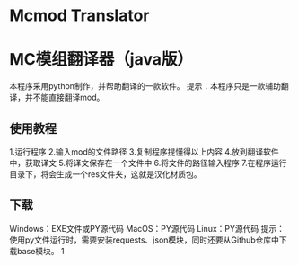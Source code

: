 # Mcmod Translator
# MC模组翻译器（java版）
本程序采用python制作，并帮助翻译的一款软件。
提示：本程序只是一款辅助翻译，并不能直接翻译mod。
## 使用教程
1.运行程序
2.输入mod的文件路径
3.复制程序提懂得以上内容
4.放到翻译软件中，获取译文
5.将译文保存在一个文件中
6.将文件的路径输入程序
7.在程序运行目录下，将会生成一个res文件夹，这就是汉化材质包。

## 下载
Windows：EXE文件或PY源代码
MacOS：PY源代码
Linux：PY源代码
提示：使用py文件运行时，需要安装requests、json模块，同时还要从Github仓库中下载base模块。
1
